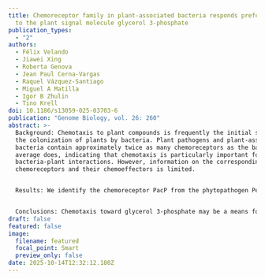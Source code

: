 ```yaml
---
title: Chemoreceptor family in plant-associated bacteria responds preferentially
  to the plant signal molecule glycerol 3-phosphate
publication_types:
  - "2"
authors:
  - Félix Velando
  - Jiawei Xing
  - Roberta Genova
  - Jean Paul Cerna-Vargas
  - Raquel Vázquez-Santiago
  - Miguel A Matilla
  - Igor B Zhulin
  - Tino Krell
doi: 10.1186/s13059-025-03703-6
publication: "Genome Biology, vol. 26: 260"
abstract: >-
  Background: Chemotaxis to plant compounds is frequently the initial step for
  the colonization of plants by bacteria. Plant pathogens and plant-associated
  bacteria contain approximately twice as many chemoreceptors as the bacterial
  average does, indicating that chemotaxis is particularly important for
  bacteria-plant interactions. However, information on the corresponding
  chemoreceptors and their chemoeffectors is limited.


  Results: We identify the chemoreceptor PacP from the phytopathogen Pectobacterium atrosepticum, which exclusively recognizes phosphorylated C3 compounds at its sCache ligand binding domain, mediating chemoattraction. Using a motif of PacP amino acid residues involved in ligand binding, we identify a chemoreceptor family, termed sCache_PC3, that is specific for phosphorylated C3 compounds. Isothermal titration calorimetry studies reveal that family members preferentially bind glycerol 3-phosphate, a key plant signaling molecule. Family members recognize glycerol 2-phosphate and glycolysis intermediates glyceraldehyde 3-phosphate, dihydroxyacetone phosphate, and 3-phosphoglycerate. This study presents the first evidence of chemoreceptors that bind phosphorylated compounds. We show that the sCache_PC3 family has evolved from an ancestral sCache domain that responds primarily to Krebs cycle intermediates. Members of the sCache_PC3 family are predominantly found in plant-associated bacteria, including many important phytopathogens belonging to the genera Brenneria, Dickeya, Musicola, Pectobacterium, and Herbaspirillum. Consistently, glycerol 3-phosphate is a signal molecule that is excreted by plants in response to stress and infection.


  Conclusions: Chemotaxis toward glycerol 3-phosphate may be a means for bacteria to localize stressed plants and move to infection sites. This study lays the groundwork for investigating the role of chemotaxis to phosphorylated C3 compounds in plant-bacteria interactions and virulence.
draft: false
featured: false
image:
  filename: featured
  focal_point: Smart
  preview_only: false
date: 2025-10-14T12:32:12.180Z
---
```

